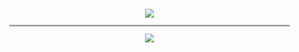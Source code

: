 
<p align="center">
  <img src="https://skillicons.dev/icons?i=discord,cs,python,androidstudio,bash,dotnet,react,github,git,visualstudio,vscode,figma&amp;theme=dark">
</p>

---

<p align="center">
  <img src="https://github-readme-stats.vercel.app/api?username=Hero4Dev&show_icons=true&theme=onedark">
</p>
